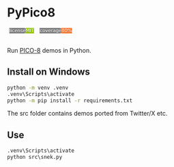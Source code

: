 # PyPico8

<style>
    .badge {
        color: #fff;
        font-family: Verdana, Geneva, DejaVu Sans, sans-serif;
        font-size: 11px;
        margin-bottom: 100px;
        padding: 2px 5px 3px 5px;
        text-align: middle;
        text-shadow: #1116 0px 1px;
    }

    .badge.name {
        background: linear-gradient(#666 0%, #333 100%);
        border-top-left-radius: 3px;
        border-bottom-left-radius: 3px;
    }

    .badge.value {
        background-color: grey;
        border-top-right-radius: 3px;
        border-bottom-right-radius: 3px;
    }
</style>
<span style="color: #fff;
        font-family: Verdana, Geneva, DejaVu Sans, sans-serif;
        font-size: 11px;
        margin-bottom: 100px;
        padding: 2px 5px 3px 5px;
        text-align: middle;
        text-shadow: #1116 0px 1px;">
    <span
    style="background-color: grey;
    border-top-right-radius: 3px;
    border-bottom-right-radius: 3px;">license</span><span
    style="background-color: #97ca00;">MIT</span>
</span>
<span style="color: #fff;
        font-family: Verdana, Geneva, DejaVu Sans, sans-serif;
        font-size: 11px;
        margin-bottom: 100px;
        padding: 2px 5px 3px 5px;
        text-align: middle;
        text-shadow: #1116 0px 1px;">
    <span
    style="background-color: grey;
    border-top-right-radius: 3px;
    border-bottom-right-radius: 3px;">coverage</span><span
    style="background-color: #fe7d37;">80%</span>
</span><br><br>

Run [PICO-8](https://www.lexaloffle.com/pico-8.php) demos in Python.

## Install on Windows

```cmd
python -m venv .venv
.venv\Scripts\activate
python -m pip install -r requirements.txt
```

The src folder contains demos ported from Twitter/X etc.

## Use

```cmd
.venv\Scripts\activate
python src\snek.py
```
